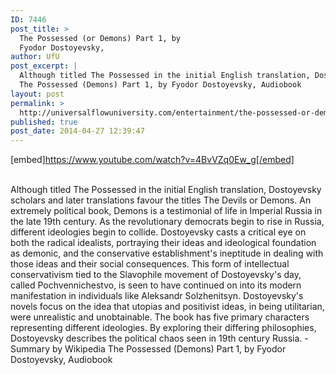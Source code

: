 ```yaml
---
ID: 7446
post_title: >
  The Possessed (or Demons) Part 1, by
  Fyodor Dostoyevsky,
author: UfU
post_excerpt: |
  Although titled The Possessed in the initial English translation, Dostoyevsky scholars and later translations favour the titles The Devils or Demons. An extremely political book, Demons is a testimonial of life in Imperial Russia in the late 19th century. As the revolutionary democrats begin to rise in Russia, different ideologies begin to collide. Dostoyevsky casts a critical eye on both the radical idealists, portraying their ideas and ideological foundation as demonic, and the conservative establishment's ineptitude in dealing with those ideas and their social consequences. This form of intellectual conservativism tied to the Slavophile movement of Dostoyevsky's day, called Pochvennichestvo, is seen to have continued on into its modern manifestation in individuals like Aleksandr Solzhenitsyn. Dostoyevsky's novels focus on the idea that utopias and positivist ideas, in being utilitarian, were unrealistic and unobtainable. The book has five primary characters representing different ideologies. By exploring their differing philosophies, Dostoyevsky describes the political chaos seen in 19th century Russia. - Summary by Wikipedia
  The Possessed (Demons) Part 1, by Fyodor Dostoyevsky, Audiobook
layout: post
permalink: >
  http://universalflowuniversity.com/entertainment/the-possessed-or-demons-part-1-by-fyodor-dostoyevsky/
published: true
post_date: 2014-04-27 12:39:47
---
```

[embed]https://www.youtube.com/watch?v=4BvVZq0Ew_g[/embed]</br></br>
<p>Although titled The Possessed in the initial English translation, Dostoyevsky scholars and later translations favour the titles The Devils or Demons. An extremely political book, Demons is a testimonial of life in Imperial Russia in the late 19th century. As the revolutionary democrats begin to rise in Russia, different ideologies begin to collide. Dostoyevsky casts a critical eye on both the radical idealists, portraying their ideas and ideological foundation as demonic, and the conservative establishment's ineptitude in dealing with those ideas and their social consequences. This form of intellectual conservativism tied to the Slavophile movement of Dostoyevsky's day, called Pochvennichestvo, is seen to have continued on into its modern manifestation in individuals like Aleksandr Solzhenitsyn. Dostoyevsky's novels focus on the idea that utopias and positivist ideas, in being utilitarian, were unrealistic and unobtainable. The book has five primary characters representing different ideologies. By exploring their differing philosophies, Dostoyevsky describes the political chaos seen in 19th century Russia. - Summary by Wikipedia
The Possessed (Demons) Part 1, by Fyodor Dostoyevsky, Audiobook</p>
